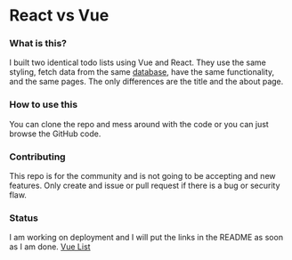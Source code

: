 # React vs Vue

### What is this?

I built two identical todo lists using Vue and React. They use the same styling, fetch data from the same [database](https://jsonplaceholder.typicode.com/), have the same functionality, and the same pages. The only differences are the title and the about page.

### How to use this

You can clone the repo and mess around with the code or you can just browse the GitHub code.

### Contributing

This repo is for the community and is not going to be accepting and new features. Only create and issue or pull request if there is a bug or security flaw.

### Status

I am working on deployment and I will put the links in the README as soon as I am done.
[Vue List](https://github.com/samarmohan/vue-todo-list)
